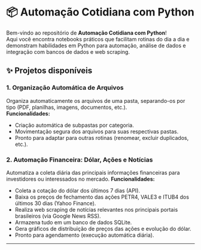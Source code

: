 # 📦 Automação Cotidiana com Python

Bem-vindo ao repositório de **Automação Cotidiana com Python**!  
Aqui você encontra notebooks práticos que facilitam rotinas do dia a dia e demonstram habilidades em Python para automação, análise de dados e integração com bancos de dados e web scraping.

## ✨ Projetos disponíveis

### 1. Organização Automática de Arquivos
Organiza automaticamente os arquivos de uma pasta, separando-os por tipo (PDF, planilhas, imagens, documentos, etc.).  
**Funcionalidades:**
- Criação automática de subpastas por categoria.
- Movimentação segura dos arquivos para suas respectivas pastas.
- Pronto para adaptar para outras rotinas (renomear, excluir duplicados, etc.).

### 2. Automação Financeira: Dólar, Ações e Notícias
Automatiza a coleta diária das principais informações financeiras para investidores ou interessados no mercado.
**Funcionalidades:**
- Coleta a cotação do dólar dos últimos 7 dias (API).
- Baixa os preços de fechamento das ações PETR4, VALE3 e ITUB4 dos últimos 30 dias (Yahoo Finance).
- Realiza web scraping de notícias relevantes nos principais portais brasileiros (via Google News RSS).
- Armazena tudo em um banco de dados SQLite.
- Gera gráficos de distribuição de preços das ações e evolução do dólar.
- Pronto para agendamento (execução automática diária).

---
